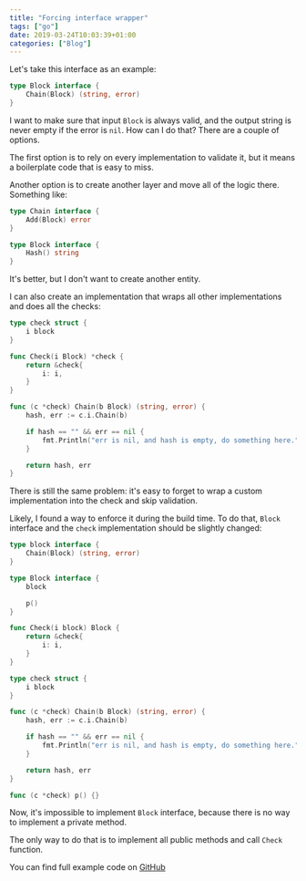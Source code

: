```yaml
---
title: "Forcing interface wrapper"
tags: ["go"]
date: 2019-03-24T10:03:39+01:00
categories: ["Blog"]
---
```


Let's take this interface as an example:

```go
type Block interface {
    Chain(Block) (string, error)
}
```

I want to make sure that input `Block` is always valid, and the output string is never empty if the error is
`nil`. How can I do that? There are a couple of options.

The first option is to rely on every implementation to validate it, but it means a boilerplate code that is easy
to miss.

Another option is to create another layer and move all of the logic there. Something like:

```go
type Chain interface {
    Add(Block) error
}

type Block interface {
    Hash() string
}
```

It's better, but I don't want to create another entity.

I can also create an implementation that wraps all other implementations and does all the checks:

```go
type check struct {
    i block
}

func Check(i Block) *check {
    return &check{
        i: i,
    }
}

func (c *check) Chain(b Block) (string, error) {
    hash, err := c.i.Chain(b)

    if hash == "" && err == nil {
        fmt.Println("err is nil, and hash is empty, do something here.")
    }

    return hash, err
}
```

There is still the same problem: it's easy to forget to wrap a custom implementation into the check and skip
validation.

Likely, I found a way to enforce it during the build time. To do that, `Block` interface and the `check`
implementation should be slightly changed:

```go
type block interface {
    Chain(Block) (string, error)
}

type Block interface {
    block

    p()
}
```

```go
func Check(i block) Block {
    return &check{
        i: i,
    }
}

type check struct {
    i block
}

func (c *check) Chain(b Block) (string, error) {
    hash, err := c.i.Chain(b)

    if hash == "" && err == nil {
        fmt.Println("err is nil, and hash is empty, do something here.")
    }

    return hash, err
}

func (c *check) p() {}
```

Now, it's impossible to implement `Block` interface, because there is no way to implement a private method.

The only way to do that is to implement all public methods and call `Check` function.

You can find full example code on [GitHub](https://github.com/ngalayko/examples/tree/master/protection)
